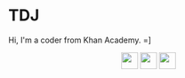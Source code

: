 # TDJ

Hi, I'm a coder from Khan Academy. =]

<div align="center" display="inline">
  <a href="https://www.khanacademy.org/profile/tdj.ka/projects"><img src="https://64.media.tumblr.com/f1bd3cd7e4b20dba634393462326859b/tumblr_inline_pcdui455cU1r8ovh1_540.png" height="30"></a>
  <a href="https://replit.com/@tdj7"><img src="https://blog.replit.com/images/new_logo/logotype.png" height="30"></a>
  <a href="https://codepen.io/TDJ07/"><img src="https://upload.wikimedia.org/wikipedia/commons/9/9a/CodePen_logo.png" height="30"></a>
  <!--<a href=""><img src="" height="30"></a>-->
</div>
